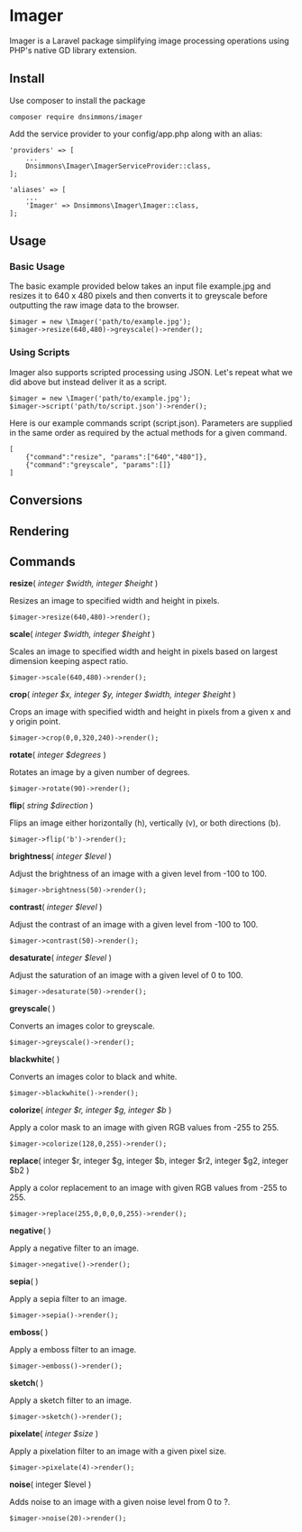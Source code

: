 # Imager

Imager is a Laravel package simplifying image processing operations using PHP's native GD library extension.

## Install

Use composer to install the package

	composer require dnsimmons/imager

Add the service provider to your config/app.php along with an alias:

    'providers' => [
		...
        Dnsimmons\Imager\ImagerServiceProvider::class,
	];

    'aliases' => [
		...
	    'Imager' => Dnsimmons\Imager\Imager::class,	
	];

## Usage

### Basic Usage

The basic example provided below takes an input file example.jpg and resizes it to 640 x 480 pixels and then converts it to greyscale before outputting the raw image data to the browser.

	$imager = new \Imager('path/to/example.jpg');
	$imager->resize(640,480)->greyscale()->render();

### Using Scripts

Imager also supports scripted processing using JSON. Let's repeat what we did above but instead deliver it as a script.

	$imager = new \Imager('path/to/example.jpg');
	$imager->script('path/to/script.json')->render();

Here is our example commands script (script.json). Parameters are supplied in the same order as required by the actual methods for a given command.

	[
		{"command":"resize", "params":["640","480"]},
		{"command":"greyscale", "params":[]}
	]


## Conversions

## Rendering

## Commands

**resize**( *integer $width, integer $height* )

Resizes an image to specified width and height in pixels.

	$imager->resize(640,480)->render();

**scale**( *integer $width, integer $height* )

Scales an image to specified width and height in pixels based on largest dimension keeping aspect ratio.

	$imager->scale(640,480)->render();

**crop**( *integer $x, integer $y, integer $width, integer $height* )

Crops an image with specified width and height in pixels from a given x and y origin point.

	$imager->crop(0,0,320,240)->render();

**rotate**( *integer $degrees* )

Rotates an image by a given number of degrees.

	$imager->rotate(90)->render();

**flip**( *string $direction* )

Flips an image either horizontally (h), vertically (v), or both directions (b).

	$imager->flip('b')->render();

**brightness**( *integer $level* )

Adjust the brightness of an image with a given level from -100 to 100.

	$imager->brightness(50)->render();

**contrast**( *integer $level* )

Adjust the contrast of an image with a given level from -100 to 100.

	$imager->contrast(50)->render();

**desaturate**( *integer $level* )

Adjust the saturation of an image with a given level of 0 to 100.

	$imager->desaturate(50)->render();

**greyscale**( )

Converts an images color to greyscale.

	$imager->greyscale()->render();


**blackwhite**( )

Converts an images color to black and white.

	$imager->blackwhite()->render();

**colorize**( *integer $r, integer $g, integer $b* )

Apply a color mask to an image with given RGB values from -255 to 255.

	$imager->colorize(128,0,255)->render();

**replace**( integer $r, integer $g, integer $b, integer $r2, integer $g2, integer $b2 )

Apply a color replacement to an image with given RGB values from -255 to 255.

	$imager->replace(255,0,0,0,0,255)->render();

**negative**( )

Apply a negative filter to an image.

	$imager->negative()->render();

**sepia**( )

Apply a sepia filter to an image.

	$imager->sepia()->render();

**emboss**( )

Apply a emboss filter to an image.

	$imager->emboss()->render();

**sketch**( )

Apply a sketch filter to an image.

	$imager->sketch()->render();

**pixelate**( *integer $size* )

Apply a pixelation filter to an image with a given pixel size.

	$imager->pixelate(4)->render();

**noise**( integer $level )

Adds noise to an image with a given noise level from 0 to ?.

	$imager->noise(20)->render();